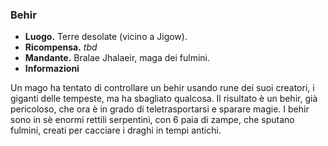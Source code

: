 ### **Behir**
* **Luogo.**  Terre desolate (vicino a Jigow).  
* **Ricompensa.** *tbd*  
* **Mandante.** Bralae Jhalaeir, maga dei fulmini.  
* **Informazioni**
<div class="dialogue">
    <div class="icon kynthea"></div>
    <p>Un mago ha tentato di controllare un behir usando rune dei suoi creatori, i giganti delle tempeste, ma ha sbagliato qualcosa. Il risultato è un behir, già pericoloso, che ora è in grado di teletrasportarsi e sparare magie. I behir sono in sè enormi rettili serpentini, con 6 paia di zampe, che sputano fulmini, creati per cacciare i draghi in tempi antichi.</p>
</div>

